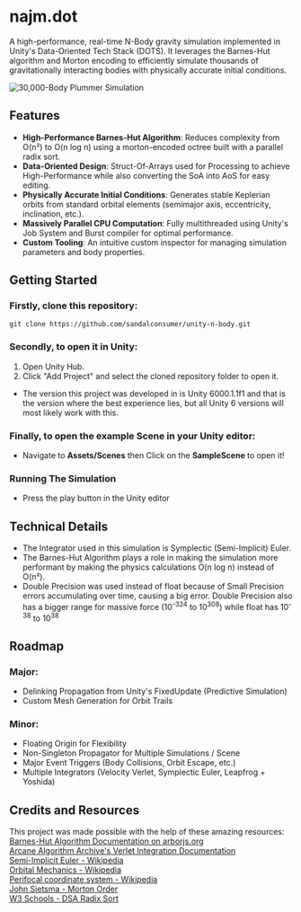 # najm.dot

A high-performance, real-time N-Body gravity simulation implemented in Unity's Data-Oriented Tech Stack (DOTS). It leverages the Barnes-Hut algorithm and Morton encoding to efficiently simulate thousands of gravitationally interacting bodies with physically accurate initial conditions.

![30,000-Body Plummer Simulation](https://media/Movie_009.gif)

## Features
- **High-Performance Barnes-Hut Algorithm**: Reduces complexity from O(n²) to O(n log n) using a morton-encoded octree built with a parallel radix sort.
- **Data-Oriented Design**: Struct-Of-Arrays used for Processing to achieve High-Performance while also converting the SoA into AoS for easy editing.
- **Physically Accurate Initial Conditions**: Generates stable Keplerian orbits from standard orbital elements (semimajor axis, eccentricity, inclination, etc.).
- **Massively Parallel CPU Computation**: Fully multithreaded using Unity's Job System and Burst compiler for optimal performance.
- **Custom Tooling**: An intuitive custom inspector for managing simulation parameters and body properties.

## Getting Started

### Firstly, clone this repository: </h4>

```
git clone https://github.com/sandalconsumer/unity-n-body.git
```
### Secondly, to open it in Unity:</h4>

1. Open Unity Hub.
2. Click "Add Project" and select the cloned repository folder to open it.
- The version this project was developed in is Unity 6000.1.1f1 and that is the version where the best experience lies, but all Unity 6 versions will most likely work with this.

### Finally, to open the example Scene in your Unity editor: </h4>

- Navigate to **Assets/Scenes** then Click on the **SampleScene** to open it!

### Running The Simulation</h4>

- Press the play button in the Unity editor  

## Technical Details

- The Integrator used in this simulation is Symplectic (Semi-Implicit) Euler.
- The Barnes-Hut Algorithm plays a role in making the simulation more performant by making the physics calculations O(n log n) instead of O(n²).
- Double Precision was used instead of float because of Small Precision errors accumulating over time, causing a big error. Double Precision also has a bigger range for massive force (10<sup>-324</sup> to 10<sup>308</sup>) while float has 10<sup>-38</sup> to 10<sup>38</sup>

## Roadmap

### Major:  
 - Delinking Propagation from Unity's FixedUpdate (Predictive Simulation)
 - Custom Mesh Generation for Orbit Trails

### Minor:

- Floating Origin for Flexibility  
- Non-Singleton Propagator for Multiple Simulations / Scene  
- Major Event Triggers (Body Collisions, Orbit Escape, etc.)  
- Multiple Integrators (Velocity Verlet, Symplectic Euler, Leapfrog + Yoshida)  

## Credits and Resources

This project was made possible with the help of these amazing resources:  
[Barnes-Hut Algorithm Documentation on arborjs.org](https://arborjs.org/docs/barnes-hut)  
[Arcane Algorithm Archive's Verlet Integration Documentation](https://www.algorithm-archive.org/contents/verlet_integration/verlet_integration.html)  
[Semi-Implicit Euler - Wikipedia](https://en.wikipedia.org/wiki/Semi-implicit_Euler_method)  
[Orbital Mechanics - Wikipedia](https://en.wikipedia.org/wiki/Orbital_mechanics)  
[Perifocal coordinate system - Wikipedia](https://en.wikipedia.org/wiki/Perifocal_coordinate_system)  
[John Sietsma - Morton Order](https://johnsietsma.com/2019/12/05/morton-order-introduction/)  
[W3 Schools - DSA Radix Sort](https://www.w3schools.com/dsa/dsa_algo_radixsort.php)  
